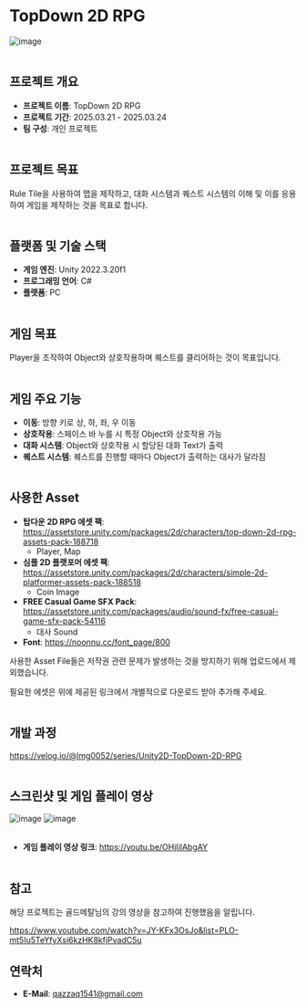 # TopDown 2D RPG
![image](https://github.com/user-attachments/assets/33cedf9f-63a2-47f7-a997-1672b5b9e8ad)
<br><br/>

## 프로젝트 개요
- **프로젝트 이름**: TopDown 2D RPG
- **프로젝트 기간**: 2025.03.21 - 2025.03.24
- **팀 구성**: 개인 프로젝트
<br><br/>

## 프로젝트 목표
Rule Tile을 사용하여 맵을 제작하고, 대화 시스템과 퀘스트 시스템의 이해 및 이를 응용하여 게임을 제작하는 것을 목표로 합니다.
<br><br/>

## 플랫폼 및 기술 스택
- **게임 엔진**: Unity 2022.3.20f1
- **프로그래밍 언어**: C#
- **플랫폼**: PC
<br><br/>

## 게임 목표
Player을 조작하여 Object와 상호작용하며 퀘스트를 클리어하는 것이 목표입니다.
<br><br/>

## 게임 주요 기능
- **이동**: 방향 키로 상, 하, 좌, 우 이동
- **상호작용**: 스페이스 바 누를 시 특정 Object와 상호작용 가능
- **대화 시스템**: Object와 상호작용 시 할당된 대화 Text가 출력
- **퀘스트 시스템**: 퀘스트를 진행할 때마다 Object가 출력하는 대사가 달라짐
<br><br/>

## 사용한 Asset
- **탑다운 2D RPG 에셋 팩**: https://assetstore.unity.com/packages/2d/characters/top-down-2d-rpg-assets-pack-188718
  - Player, Map
- **심플 2D 플랫포머 에셋 팩**: https://assetstore.unity.com/packages/2d/characters/simple-2d-platformer-assets-pack-188518
  - Coin Image
- **FREE Casual Game SFX Pack**: https://assetstore.unity.com/packages/audio/sound-fx/free-casual-game-sfx-pack-54116
  - 대사 Sound
- **Font**: https://noonnu.cc/font_page/800

사용한 Asset File들은 저작권 관련 문제가 발생하는 것을 방지하기 위해 업로드에서 제외했습니다.

필요한 에셋은 위에 제공된 링크에서 개별적으로 다운로드 받아 추가해 주세요.
<br><br/>

## 개발 과정
https://velog.io/@lmg0052/series/Unity2D-TopDown-2D-RPG
<br><br/>

## 스크린샷 및 게임 플레이 영상
![image](https://github.com/user-attachments/assets/525954ec-bf47-4319-9170-ef951dc257a9)
![image](https://github.com/user-attachments/assets/a470887f-53fd-4aa9-8b43-ef09d1329313)
<br><br/>

- **게임 플레이 영상 링크**: https://youtu.be/OHjIilAbgAY
<br><br/>

## 참고
해당 프로젝트는 골드메탈님의 강의 영상을 참고하여 진행했음을 알립니다.

https://www.youtube.com/watch?v=JY-KFx3OsJo&list=PLO-mt5Iu5TeYfyXsi6kzHK8kfjPvadC5u

## 연락처
- **E-Mail**: qazzaq1541@gmail.com
